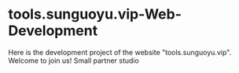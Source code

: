 # tools.sunguoyu.vip-Web-Development
Here is the development project of the website "tools.sunguoyu.vip". Welcome to join us!  Small partner studio
